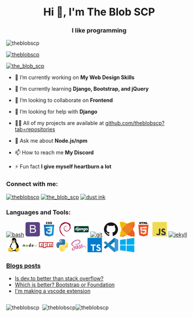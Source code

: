 <style>
    .text {
        text-align: center;
    }
    .flex {
        display: flex;
    }
</style>
<h1 class="text">Hi 👋, I'm The Blob SCP</h1>
<h3 class="text">I like programming</h3>

<p> <img src="https://komarev.com/ghpvc/?username=theblobscp&label=Profile%20views&color=0e75b6&style=flat" alt="theblobscp" /> </p>

<p> <a href="https://github.com/ryo-ma/github-profile-trophy"><img src="https://github-profile-trophy.vercel.app/?username=theblobscp&theme=discord" alt="theblobscp" /></a> </p>

<p> <a href="https://twitter.com/the_blob_scp" target="blank"><img src="https://img.shields.io/twitter/follow/the_blob_scp?logo=twitter&style=for-the-badge" alt="the_blob_scp" /></a> </p>

- 🔭 I’m currently working on **My Web Design Skills**

- 🌱 I’m currently learning **Django, Bootstrap, and jQuery**

- 👯 I’m looking to collaborate on **Frontend**

- 🤝 I’m looking for help with **Django**

- 👨‍💻 All of my projects are available at [github.com/theblobscp?tab=repositories](https://github.com/theblobscp?tab=repositories)

- 💬 Ask me about **Node.js/npm**

- 📫 How to reach me **My Discord**

- ⚡ Fun fact **I give myself heartburn a lot**

### Connect with me:

<p>
<a href="https://dev.to/theblobscp" target="blank"><img class="text" src="https://cdn.jsdelivr.net/npm/simple-icons@3.0.1/icons/dev-dot-to.svg" alt="theblobscp" height="30" width="40" /></a>
<a href="https://twitter.com/the_blob_scp" target="blank"><img class="text" src="https://raw.githubusercontent.com/rahuldkjain/github-profile-readme-generator/master/src/images/icons/Social/twitter.svg" alt="the_blob_scp" height="30" width="40" /></a>
<a href="https://www.youtube.com/channel/UCZgQEnJgpBoddJ6boMzkcOA" target="blank"><img class="text" src="https://raw.githubusercontent.com/rahuldkjain/github-profile-readme-generator/master/src/images/icons/Social/youtube.svg" alt="dust ink" height="30" width="40" /></a>
</p>

### Languages and Tools:

<a href="https://www.gnu.org/software/bash/" target="_blank"><img src="https://www.vectorlogo.zone/logos/gnu_bash/gnu_bash-icon.svg" alt="bash" width="40" height="40"/></a>
<a href="https://getbootstrap.com" target="_blank"><img src="https://raw.githubusercontent.com/devicons/devicon/master/icons/bootstrap/bootstrap-plain.svg" alt="bootstrap" width="40" height="40"/></a>
<a href="https://www.w3schools.com/css/" target="_blank"><img src="https://raw.githubusercontent.com/devicons/devicon/master/icons/css3/css3-original-wordmark.svg" alt="css3" width="40" height="40"/></a>
<a href="https://www.debian.org/" target="_blank"><img src="https://raw.githubusercontent.com/devicons/devicon/master/icons/debian/debian-original.svg" alt="debian" width="40" height="40"/></a>
<a href="https://www.djangoproject.com/" target="_blank"><img src="https://raw.githubusercontent.com/devicons/devicon/master/icons/django/django-original.svg" alt="django" width="40" height="40"/></a>
<a href="https://git-scm.com/" target="_blank"><img src="https://www.vectorlogo.zone/logos/git-scm/git-scm-icon.svg" alt="git" width="40" height="40"/></a>
<a href="https://github.com" target="_blank"><img src="https://raw.githubusercontent.com/devicons/devicon/master/icons/github/github-original.svg" alt="github" width="40" height="40"/></a>
<a href="https://haxe.org/" target="_blank"><img src="https://raw.githubusercontent.com/devicons/devicon/master/icons/haxe/haxe-original.svg" alt="haxe" width="40" height="40"/></a>
<a href="https://www.w3.org/html/" target="_blank"><img src="https://raw.githubusercontent.com/devicons/devicon/master/icons/html5/html5-original-wordmark.svg" alt="html5" width="40" height="40"/></a>
<a href="https://developer.mozilla.org/en-US/docs/Web/JavaScript" target="_blank"><img src="https://raw.githubusercontent.com/devicons/devicon/master/icons/javascript/javascript-original.svg" alt="javascript" width="40" height="40"/></a>
<a href="https://jekyllrb.com/" target="_blank"><img src="https://www.vectorlogo.zone/logos/jekyllrb/jekyllrb-icon.svg" alt="jekyll" width="40" height="40"/></a>
<a href="https://www.linux.org/" target="_blank"><img src="https://raw.githubusercontent.com/devicons/devicon/master/icons/linux/linux-original.svg" alt="linux" width="40" height="40"/></a>
<a href="https://nodejs.org" target="_blank"><img src="https://raw.githubusercontent.com/devicons/devicon/master/icons/nodejs/nodejs-original-wordmark.svg" alt="nodejs" width="40" height="40"/></a>
<a href="https://npmjs.com" target="_blank"><img src="https://raw.githubusercontent.com/devicons/devicon/master/icons/npm/npm-original-wordmark.svg" alt="npm" width="40" height="40"/></a>
<a href="https://www.python.org" target="_blank"><img src="https://raw.githubusercontent.com/devicons/devicon/master/icons/python/python-original.svg" alt="python" width="40" height="40"/></a>
<a href="https://sass-lang.com" target="_blank"><img src="https://raw.githubusercontent.com/devicons/devicon/master/icons/sass/sass-original.svg" alt="sass" width="40" height="40"/></a>
<a href="https://www.typescriptlang.org/" target="_blank"><img src="https://raw.githubusercontent.com/devicons/devicon/master/icons/typescript/typescript-original.svg" alt="typescript" width="40" height="40"/></a>
<a href="https://code.visualstudio.com/" target="_blank"><img src="https://raw.githubusercontent.com/devicons/devicon/master/icons/vscode/vscode-original.svg" alt="vscode" width="40" height="40"/></a>
<a href="https://www.microsoft.com/en-us/windows" target="_blank"><img src="https://raw.githubusercontent.com/devicons/devicon/master/icons/windows8/windows8-original.svg" alt="windows" width="40" height="40" />

### Blogs posts

<!-- BLOG-POST-LIST:START -->
- [Is dev.to better than stack overflow?](https://dev.to/theblobscp/is-dev-to-better-than-stack-overflow-295m)
- [Which is better? Bootstrap or Foundation](https://dev.to/theblobscp/which-is-better-bootstrap-or-foundation-455m)
- [I'm making a vscode extension](https://dev.to/theblobscp/i-m-making-a-vscode-extension-3l4o)
<!-- BLOG-POST-LIST:END -->

<div class="flex">
<p><img src="https://github-readme-stats.vercel.app/api/top-langs?username=theblobscp&show_icons=true&locale=en&layout=compact&theme=vue-dark" alt="theblobscp" /></p>

<p>&nbsp; <img class="text" src="https://github-readme-stats.vercel.app/api?username=theblobscp&show_icons=true&locale=en&theme=vue-dark" alt="theblobscp" /></p>
<p><img class="text" src="https://github-readme-streak-stats.herokuapp.com/?user=theblobscp&theme=vue-dark" alt="theblobscp" /></p>
</div>
